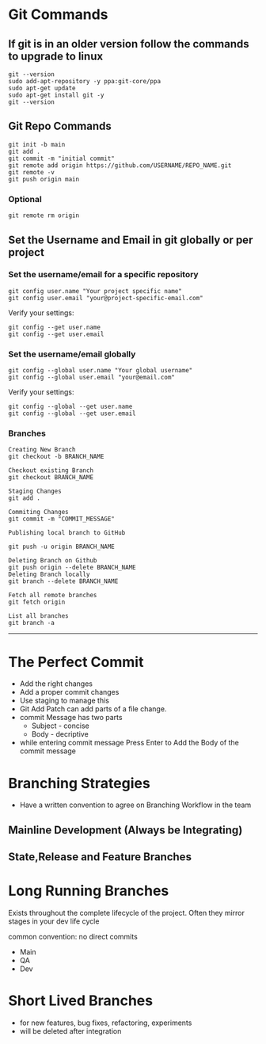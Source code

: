 # Git Commands

## If git is in an older version follow the commands to upgrade to linux

```
git --version
sudo add-apt-repository -y ppa:git-core/ppa
sudo apt-get update
sudo apt-get install git -y
git --version
```

## Git Repo Commands

```
git init -b main
git add .
git commit -m "initial commit"
git remote add origin https://github.com/USERNAME/REPO_NAME.git
git remote -v
git push origin main
```

### Optional

```
git remote rm origin 
```

## Set the Username and Email in git globally or per project

### Set the username/email for a specific repository
```
git config user.name "Your project specific name"
git config user.email "your@project-specific-email.com"
```
Verify your settings:
```
git config --get user.name
git config --get user.email
```

### Set the username/email globally
```
git config --global user.name "Your global username"
git config --global user.email "your@email.com"
```
Verify your settings:
```
git config --global --get user.name
git config --global --get user.email
```

### Branches

```
Creating New Branch
git checkout -b BRANCH_NAME
```
```
Checkout existing Branch
git checkout BRANCH_NAME

Staging Changes
git add .

Commiting Changes
git commit -m "COMMIT_MESSAGE"

Publishing local branch to GitHub

git push -u origin BRANCH_NAME
```

```
Deleting Branch on Github
git push origin --delete BRANCH_NAME
Deleting Branch locally
git branch --delete BRANCH_NAME
```

```
Fetch all remote branches
git fetch origin

List all branches
git branch -a

```

---


# The Perfect Commit

- Add the right changes
- Add a proper commit changes
- Use staging to manage this
- Git Add Patch can add parts of a file change.
- commit Message has two parts
    -   Subject - concise
    -   Body - decriptive 
-  while entering commit message Press Enter to Add the Body of the commit message


# Branching Strategies

-   Have a written convention to agree on Branching Workflow in the team

 
## Mainline Development (Always be Integrating)
## State,Release and Feature Branches

# Long Running Branches

Exists throughout the complete lifecycle of the project. Often they mirror stages in your dev life cycle

common convention: no direct commits

- Main
- QA
- Dev

# Short Lived Branches

-   for new features, bug fixes, refactoring, experiments
-   will be deleted after integration





